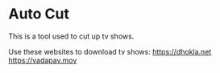 # Auto Cut

This is a tool used to cut up tv shows.

Use these websites to download tv shows:
https://dhokla.net
https://vadapav.mov
